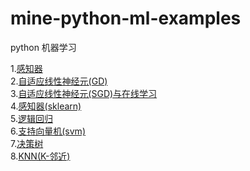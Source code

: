 # mine-python-ml-examples
python 机器学习

1.[感知器](https://github.com/quoniammm/mine-python-ml-examples/tree/master/MLP) <br>
2.[自适应线性神经元(GD)](https://github.com/quoniammm/mine-python-ml-examples/tree/master/Adaline/AdaGD) <br>
3.[自适应线性神经元(SGD)与在线学习](https://github.com/quoniammm/mine-python-ml-examples/tree/master/Adaline/AdaSGD) <br>
4.[感知器(sklearn)](https://github.com/quoniammm/mine-python-ml-examples/tree/master/sklearn-examples/sklearn-examples) <br>
5.[逻辑回归](https://github.com/quoniammm/mine-python-ml-examples/tree/master/sklearn-examples/sklearn-examples) <br>
6.[支持向量机(svm)](https://github.com/quoniammm/mine-python-ml-examples/tree/master/sklearn-examples/sklearn-examples) <br>
7.[决策树](https://github.com/quoniammm/mine-python-ml-examples/tree/master/sklearn-examples/sklearn-examples) <br>
8.[KNN(K-邻近)](https://github.com/quoniammm/mine-python-ml-examples/tree/master/sklearn-examples/sklearn-examples) <br>

